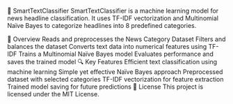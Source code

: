 🧠 SmartTextClassifier
SmartTextClassifier is a machine learning model for news headline classification. It uses TF-IDF vectorization and Multinomial Naïve Bayes to categorize headlines into 8 predefined categories.

📂 Overview
Reads and preprocesses the News Category Dataset
Filters and balances the dataset
Converts text data into numerical features using TF-IDF
Trains a Multinomial Naïve Bayes model
Evaluates performance and saves the trained model
🔍 Key Features
Efficient text classification using machine learning
Simple yet effective Naïve Bayes approach
Preprocessed dataset with selected categories
TF-IDF vectorization for feature extraction
Trained model saving for future predictions
📜 License
This project is licensed under the MIT License.
